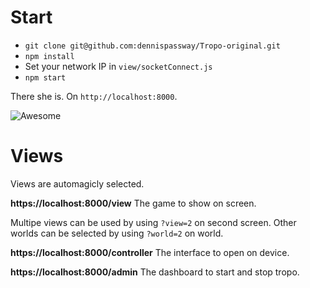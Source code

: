 # Start

- `git clone git@github.com:dennispassway/Tropo-original.git`
- `npm install`
- Set your network IP in `view/socketConnect.js`
- `npm start`

There she is. On `http://localhost:8000`.

![Awesome](http://blog.photoshelter.com/wp-content/uploads/2012/03/10clw9c.gif)

# Views
Views are automagicly selected.

**https://localhost:8000/view**
The game to show on screen.

Multipe views can be used by using `?view=2` on second screen.
Other worlds can be selected by using `?world=2` on world.

**https://localhost:8000/controller**
The interface to open on device.

**https://localhost:8000/admin**
The dashboard to start and stop tropo.
